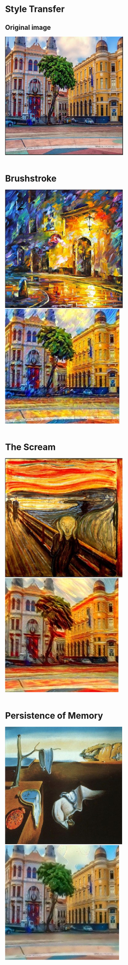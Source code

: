 
# Style Transfer

## Original image
<img src="./assets/original.jpg">
<br>
<br>

# Brushstroke
<img src="./assets/brush.jpg"> <img src="./assets/3.jpg">
<br>
<br>

# The Scream
<img src="./assets/thescream.jpg"> <img src="./assets/2.jpg">
<br>
<br>

# Persistence of Memory
<img src="./assets/persistence.jpg"> <img src="./assets/1.jpg">
